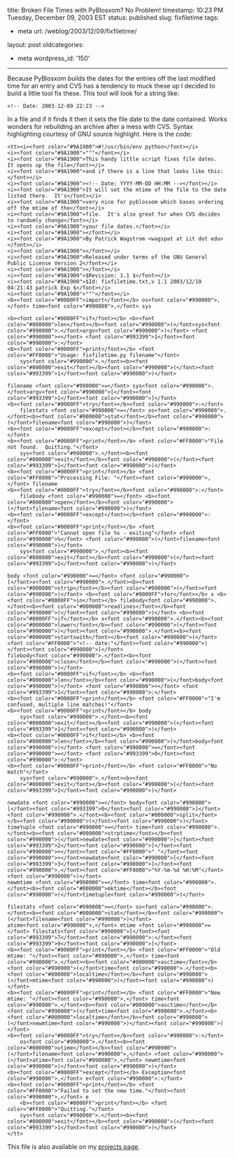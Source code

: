title: Broken File Times with PyBlosxom?  No Problem!
timestamp: 10:23 PM Tuesday, December 09, 2003 EST
status: published
slug: fixfiletime
tags:
- meta
url: /weblog/2003/12/09/fixfiletime/

layout: post
oldcategories:
- meta
wordpress_id: '150'

---

Because PyBlosxom builds the dates for the entries off the last modified time for
an entry and CVS has a tendency to muck these up I decided to build a little tool
fix these.  This tool will look for a string like:

    
    <!-- Date: 2003-12-09 22:23 -->


In a file and if it finds it then it sets the file date to the date contained.  Works
wonders for rebuilding an archive after a mess with CVS.  Syntax highlighting courtesy of GNU source highlight.  Here is the code:




    
    <tt><i><font color="#9A1900">#!/usr/bin/env python</font></i>
    <i><font color="#9A1900">"""</font></i>
    <i><font color="#9A1900">This handy little script fixes file dates.  It opens up the file</font></i>
    <i><font color="#9A1900">and if there is a line that looks like this:</font></i>
    <i><font color="#9A1900"><!-- Date: YYYY-MM-DD HH:MM --></font></i>
    <i><font color="#9A1900">It will set the mtime of the file to the date listed there.  It's</font></i>
    <i><font color="#9A1900">very nice for pyblosxom which bases ordering off the mtime of the</font></i>
    <i><font color="#9A1900">file.  It's also great for when CVS decides to randomly change</font></i>
    <i><font color="#9A1900">your file dates.</font></i>
    <i><font color="#9A1900"></font></i>
    <i><font color="#9A1900">By Patrick Wagstrom <wagspat at iit dot edu></font></i>
    <i><font color="#9A1900"></font></i>
    <i><font color="#9A1900">Released under terms of the GNU General Public License Version 2</font></i>
    <i><font color="#9A1900"></font></i>
    <i><font color="#9A1900">$Revision: 1.1 $</font></i>
    <i><font color="#9A1900">$Id: fixfiletime.txt,v 1.1 2003/12/10 04:21:43 patrick Exp $</font></i>
    <i><font color="#9A1900">"""</font></i>
    <b><font color="#0000FF">import</font></b> os<font color="#990000">,</font> time<font color="#990000">,</font> sys
    
    <b><font color="#0000FF">if</font></b> <b><font color="#000000">len</font></b><font color="#990000">(</font>sys<font color="#990000">.</font>argv<font color="#990000">)</font> <font color="#990000"><</font> <font color="#993399">1</font><font color="#990000">:</font>
    <b><font color="#0000FF">print</font></b> <font color="#FF0000">"Usage: fixfiletime.py filename"</font>
    	sys<font color="#990000">.</font><b><font color="#000000">exit</font></b><font color="#990000">(</font><font color="#993399">1</font><font color="#990000">)</font>
    
    filename <font color="#990000">=</font> sys<font color="#990000">.</font>argv<font color="#990000">[</font><font color="#993399">1</font><font color="#990000">]</font>
    <b><font color="#0000FF">try</font></b><font color="#990000">:</font>
    	filestats <font color="#990000">=</font> os<font color="#990000">.</font><b><font color="#000000">stat</font></b><font color="#990000">(</font>filename<font color="#990000">)</font>
    <b><font color="#0000FF">except</font></b><font color="#990000">:</font>
    <b><font color="#0000FF">print</font></b> <font color="#FF0000">"File not found.  Quitting."</font>
    	sys<font color="#990000">.</font><b><font color="#000000">exit</font></b><font color="#990000">(</font><font color="#993399">1</font><font color="#990000">)</font>
    <b><font color="#0000FF">print</font></b> <font color="#FF0000">"Processing File: "</font><font color="#990000">,</font> filename
    <b><font color="#0000FF">try</font></b><font color="#990000">:</font>
    	filebody <font color="#990000">=</font> <b><font color="#000000">open</font></b><font color="#990000">(</font>filename<font color="#990000">)</font>
    <b><font color="#0000FF">except</font></b><font color="#990000">:</font>
    <b><font color="#0000FF">print</font></b> <font color="#FF0000">"Cannot open file %s - exiting"</font> <font color="#990000">%</font> <font color="#990000">(</font>filename<font color="#990000">)</font>
    	sys<font color="#990000">.</font><b><font color="#000000">exit</font></b><font color="#990000">(</font><font color="#993399">1</font><font color="#990000">)</font>
    
    body <font color="#990000">=</font> <font color="#990000">[</font>x<font color="#990000">.</font><b><font color="#000000">strip</font></b><font color="#990000">(</font><font color="#990000">)</font> <b><font color="#0000FF">for</font></b> x <b><font color="#0000FF">in</font></b> filebody<font color="#990000">.</font><b><font color="#000000">readlines</font></b><font color="#990000">(</font><font color="#990000">)</font> <b><font color="#0000FF">if</font></b> x<font color="#990000">.</font><b><font color="#000000">lower</font></b><font color="#990000">(</font><font color="#990000">)</font><font color="#990000">.</font><b><font color="#000000">startswith</font></b><font color="#990000">(</font><font color="#FF0000">"<!-- date:"</font><font color="#990000">)</font><font color="#990000">]</font>
    filebody<font color="#990000">.</font><b><font color="#000000">close</font></b><font color="#990000">(</font><font color="#990000">)</font>
    <b><font color="#0000FF">if</font></b> <b><font color="#000000">len</font></b><font color="#990000">(</font>body<font color="#990000">)</font> <font color="#990000">></font> <font color="#993399">1</font><font color="#990000">:</font>
    <b><font color="#0000FF">print</font></b> <font color="#FF0000">"I'm confused, multiple line matches!"</font>
    <b><font color="#0000FF">print</font></b> body
    	sys<font color="#990000">.</font><b><font color="#000000">exit</font></b><font color="#990000">(</font><font color="#993399">1</font><font color="#990000">)</font>
    <b><font color="#0000FF">if</font></b> <b><font color="#000000">len</font></b><font color="#990000">(</font>body<font color="#990000">)</font> <font color="#990000">=</font><font color="#990000">=</font> <font color="#993399">0</font><font color="#990000">:</font>
    <b><font color="#0000FF">print</font></b> <font color="#FF0000">"No match"</font>
    	sys<font color="#990000">.</font><b><font color="#000000">exit</font></b><font color="#990000">(</font><font color="#993399">1</font><font color="#990000">)</font>
    
    newdate <font color="#990000">=</font> body<font color="#990000">[</font><font color="#993399">0</font><font color="#990000">]</font><font color="#990000">.</font><b><font color="#000000">split</font></b><font color="#990000">(</font><font color="#990000">)</font>
    timetuple <font color="#990000">=</font> time<font color="#990000">.</font><b><font color="#000000">strptime</font></b><font color="#990000">(</font>newdate<font color="#990000">[</font><font color="#993399">2</font><font color="#990000">]</font><font color="#990000">+</font><font color="#FF0000">" "</font><font color="#990000">+</font>newdate<font color="#990000">[</font><font color="#993399">3</font><font color="#990000">]</font><font color="#990000">,</font><font color="#FF0000">"%Y-%m-%d %H:%M"</font><font color="#990000">)</font>
    newmtime <font color="#990000">=</font> time<font color="#990000">.</font><b><font color="#000000">mktime</font></b><font color="#990000">(</font>timetuple<font color="#990000">)</font>
    
    filestats <font color="#990000">=</font> os<font color="#990000">.</font><b><font color="#000000">stat</font></b><font color="#990000">(</font>filename<font color="#990000">)</font>
    atime<font color="#990000">,</font> mtime <font color="#990000">=</font> filestats<font color="#990000">[</font><font color="#993399">7</font><font color="#990000">:</font><font color="#993399">9</font><font color="#990000">]</font>
    <b><font color="#0000FF">print</font></b> <font color="#FF0000">"Old mtime: "</font><font color="#990000">,</font> time<font color="#990000">.</font><b><font color="#000000">asctime</font></b><font color="#990000">(</font>time<font color="#990000">.</font><b><font color="#000000">localtime</font></b><font color="#990000">(</font>mtime<font color="#990000">)</font><font color="#990000">)</font>
    <b><font color="#0000FF">print</font></b> <font color="#FF0000">"New mtime: "</font><font color="#990000">,</font> time<font color="#990000">.</font><b><font color="#000000">asctime</font></b><font color="#990000">(</font>time<font color="#990000">.</font><b><font color="#000000">localtime</font></b><font color="#990000">(</font>newmtime<font color="#990000">)</font><font color="#990000">)</font>
    <b><font color="#0000FF">try</font></b><font color="#990000">:</font>
    	os<font color="#990000">.</font><b><font color="#000000">utime</font></b><font color="#990000">(</font>filename<font color="#990000">,</font> <font color="#990000">(</font>atime<font color="#990000">,</font> newmtime<font color="#990000">)</font><font color="#990000">)</font>
    <b><font color="#0000FF">except</font></b> Exception<font color="#990000">,</font> e<font color="#990000">:</font>
    <b><font color="#0000FF">print</font></b> <font color="#FF0000">"Failed to set the new time."</font><font color="#990000">,</font> e
    	<b><font color="#0000FF">print</font></b> <font color="#FF0000">"Quitting."</font>
    	sys<font color="#990000">.</font><b><font color="#000000">exit</font></b><font color="#990000">(</font><font color="#993399">1</font><font color="#990000">)</font>
    </tt>
    





This file is also available on my [projects page](/projects).

